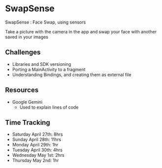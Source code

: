 # SwapSense
SwapSense : Face Swap, using sensors

Take a picture with the camera in the app and swap your face with another saved in your images


## Challenges
- Libraries and SDK versioning
- Porting a MainActivity to a fragment
- Understanding Bindings, and creating them as external file

## Resources
- Google Gemini
  - Used to explain lines of code 


## Time Tracking
- Saturday April 27th: 8hrs
- Sunday April 28th: 11hrs
- Monday April 29th: 1hr
- Tuesday April 30th: 4hrs
- Wednesday May 1st: 2hrs
- Thursday May 2nd: 1hr
